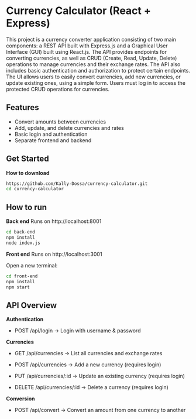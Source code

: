# Currency Calculator (React + Express)

This project is a currency converter application consisting of two main components: a REST API built with Express.js and a Graphical User Interface (GUI) built using React.js.
The API provides endpoints for converting currencies, as well as CRUD (Create, Read, Update, Delete) operations to manage currencies and their exchange rates. The API also includes basic authentication and authorization to protect certain endpoints.
The UI allows users to easily convert currencies, add new currencies, or update existing ones, using a simple form. Users must log in to access the protected CRUD operations for currencies.

## Features
- Convert amounts between currencies  
- Add, update, and delete currencies and rates  
- Basic login and authentication  
- Separate frontend and backend
  
## Get Started
**How to download**
```bash
https://github.com/Kally-Dossa/currency-calculator.git
cd currency-calculator
```

## How to run

**Back end** Runs on http://localhost:8001

```bash
cd back-end
npm install
node index.js
```

**Front end** Runs on http://localhost:3001

Open a new terminal:
```bash
cd front-end
npm install
npm start
```

## API Overview
**Authentication**

- POST /api/login → Login with username & password

**Currencies**

- GET /api/currencies → List all currencies and exchange rates

- POST /api/currencies → Add a new currency (requires login)

- PUT /api/currencies/:id → Update an existing currency (requires login)

- DELETE /api/currencies/:id → Delete a currency (requires login)

**Conversion**

- POST /api/convert → Convert an amount from one currency to another

  

